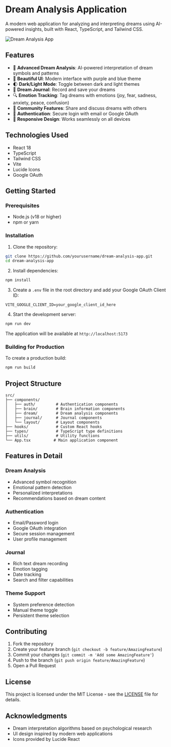 # Dream Analysis Application

A modern web application for analyzing and interpreting dreams using AI-powered insights, built with React, TypeScript, and Tailwind CSS.

![Dream Analysis App](https://dream-analyzer-nithin.netlify.app/)

## Features

- 🧠 **Advanced Dream Analysis**: AI-powered interpretation of dream symbols and patterns
- 🎨 **Beautiful UI**: Modern interface with purple and blue theme
- 🌓 **Dark/Light Mode**: Toggle between dark and light themes
- 📝 **Dream Journal**: Record and save your dreams
- 🔍 **Emotion Tracking**: Tag dreams with emotions (joy, fear, sadness, anxiety, peace, confusion)
- 🤝 **Community Features**: Share and discuss dreams with others
- 🔐 **Authentication**: Secure login with email or Google OAuth
- 📱 **Responsive Design**: Works seamlessly on all devices

## Technologies Used

- React 18
- TypeScript
- Tailwind CSS
- Vite
- Lucide Icons
- Google OAuth

## Getting Started

### Prerequisites

- Node.js (v18 or higher)
- npm or yarn

### Installation

1. Clone the repository:
```bash
git clone https://github.com/yourusername/dream-analysis-app.git
cd dream-analysis-app
```

2. Install dependencies:
```bash
npm install
```

3. Create a `.env` file in the root directory and add your Google OAuth Client ID:
```env
VITE_GOOGLE_CLIENT_ID=your_google_client_id_here
```

4. Start the development server:
```bash
npm run dev
```

The application will be available at `http://localhost:5173`

### Building for Production

To create a production build:

```bash
npm run build
```

## Project Structure

```
src/
├── components/
│   ├── auth/         # Authentication components
│   ├── brain/        # Brain information components
│   ├── dream/        # Dream analysis components
│   ├── journal/      # Journal components
│   └── layout/       # Layout components
├── hooks/            # Custom React hooks
├── types/            # TypeScript type definitions
├── utils/            # Utility functions
└── App.tsx          # Main application component
```

## Features in Detail

### Dream Analysis
- Advanced symbol recognition
- Emotional pattern detection
- Personalized interpretations
- Recommendations based on dream content

### Authentication
- Email/Password login
- Google OAuth integration
- Secure session management
- User profile management

### Journal
- Rich text dream recording
- Emotion tagging
- Date tracking
- Search and filter capabilities

### Theme Support
- System preference detection
- Manual theme toggle
- Persistent theme selection

## Contributing

1. Fork the repository
2. Create your feature branch (`git checkout -b feature/AmazingFeature`)
3. Commit your changes (`git commit -m 'Add some AmazingFeature'`)
4. Push to the branch (`git push origin feature/AmazingFeature`)
5. Open a Pull Request

## License

This project is licensed under the MIT License - see the [LICENSE](LICENSE) file for details.

## Acknowledgments

- Dream interpretation algorithms based on psychological research
- UI design inspired by modern web applications
- Icons provided by Lucide React
